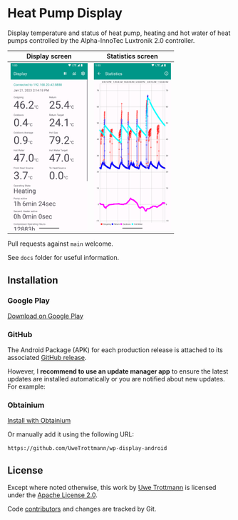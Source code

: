 # Heat Pump Display

Display temperature and status of heat pump, heating and hot water of heat pumps controlled
by the Alpha-InnoTec Luxtronik 2.0 controller.

| Display screen                                  | Statistics screen                                     |
|-------------------------------------------------|-------------------------------------------------------|
| <img src="screenshots/phone.png" height="375"/> | <img src="screenshots/phone-stats.png" height="375"/> |

Pull requests against `main` welcome.

See `docs` folder for useful information.

## Installation

### Google Play

[Download on Google Play](https://play.google.com/store/apps/details?id=com.uwetrottmann.wpdisplay)

### GitHub

The Android Package (APK) for each production release is attached to its associated
[GitHub release](https://github.com/UweTrottmann/wp-display-android/releases/latest).

However, I **recommend to use an update manager app** to ensure the latest updates are installed
automatically or you are notified about new updates. For example:

### Obtainium

[Install with Obtainium](https://apps.obtainium.imranr.dev/redirect.html?r=obtainium://add/https://github.com/UweTrottmann/wp-display-android)

Or manually add it using the following URL:

```text
https://github.com/UweTrottmann/wp-display-android
```

## License

Except where noted otherwise, this work by [Uwe Trottmann](https://www.uwetrottmann.com) is licensed under the [Apache License 2.0](LICENSE.txt).

Code [contributors](https://github.com/UweTrottmann/wp-display-android/graphs/contributors) and changes are tracked by Git.
